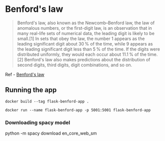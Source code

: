 # Benford's law 
> Benford's law, also known as the Newcomb–Benford law, the law of anomalous numbers, or the first-digit law, is an observation that in many real-life sets of numerical data, the leading digit is likely to be small.[1] In sets that obey the law, the number 1 appears as the leading significant digit about 30 % of the time, while 9 appears as the leading significant digit less than 5 % of the time. If the digits were distributed uniformly, they would each occur about 11.1 % of the time.[2] Benford's law also makes predictions about the distribution of second digits, third digits, digit combinations, and so on.

Ref - [Benford's law](https://en.wikipedia.org/wiki/Benford%27s_law)


## Running the app
   `docker build --tag flask-benford-app .`

   `docker run --name flask-benford-app -p 5001:5001 flask-benford-app`

### Downloading spacy model
python -m spacy download en_core_web_sm
